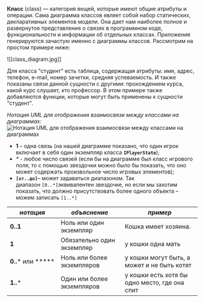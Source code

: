 **Класс** (class) — категория вещей, которые имеют общие атрибуты и операции. Сама диаграмма классов являет собой набор статических, декларативных элементов модели. Она дает нам наиболее полное и развернутое представление о связях в программном коде, функциональности и информации об отдельных классах. Приложения генерируются зачастую именно с диаграммы классов. Рассмотрим на простом примере ниже:

![[class_diagram.jpg]]

Для класса "студент" есть таблица, содержащая атрибуты: имя, адрес, телефон, e-mail, номер зачетки, средняя успеваемость. И также показаны связи данной сущности с другими: прохождением курса, какой курс слушает, кто профессор. В этом примере также добавляются функции, которые могут быть применены к сущности "студент".

*Нотация UML для отображения взаимосвязи между классами на диаграммах:*
![Нотация UML для отображения взаимосвязи между классами на диаграммах](https://upload.wikimedia.org/wikipedia/commons/thumb/7/77/Uml_classes_ru.svg/1280px-Uml_classes_ru.svg.png)

- __1__ – одна связь (на нашей диаграмме показано, что один игрок включает в себя один экземпляр класса **`IPlayerState`**);
- _*_ - любое число связей (если бы на диаграмме был класс игрового поля, то с помощью звездочки можно было бы показать, что оно может содержать произвольное число игровых элементов);
- **`[от..до]`**– может задаваться диапазоном. Так диапазон `[0..*]`эквивалентен звездочке, но если мы захотим показать, что должно присутствовать более одного объекта – можем записать `[1..*]`

| _нотация_          | _объяснение_               | _пример_                                      |
| ------------------ | -------------------------- | --------------------------------------------- |
| **0..1**           | Ноль или один экземпляр    | Кошка имеет хозяина.                          |
| **1**              | Обязательно один экземпляр | у кошки одна мать                             |
| **0..*** или ***** | Ноль или более экземпляров | у кошки могут быть, а может и не быть котят   |
| **1..***           | Один или более экземпляров | у кошки есть хотя бы одно место, где она спит |
